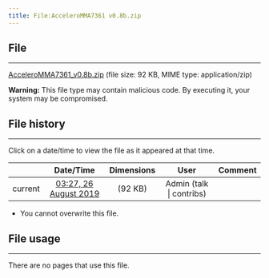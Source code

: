 ```yaml
---
title: File:AcceleroMMA7361 v0.8b.zip
---
```


## File
--------

[AcceleroMMA7361_v0.8b.zip](https://wiki.elecrow.com/images/e/ef/AcceleroMMA7361_v0.8b.zip) (file size: 92 KB, MIME type: application/zip)

**Warning:** This file type may contain malicious code. By executing it, your system may be compromised.

## File history
--------

Click on a date/time to view the file as it appeared at that time.

|         |                          Date/Time                           | Dimensions  |                             User                             | Comment |
| :-----: | :----------------------------------------------------------: | :---------: | :----------------------------------------------------------: | :-----: |
| current | [03:27, 26 August 2019](https://wiki.elecrow.com/images/e/ef/AcceleroMMA7361_v0.8b.zip) | (92 KB) | Admin (talk \| contribs) |         |

- You cannot overwrite this file.

## File usage
--------

There are no pages that use this file.